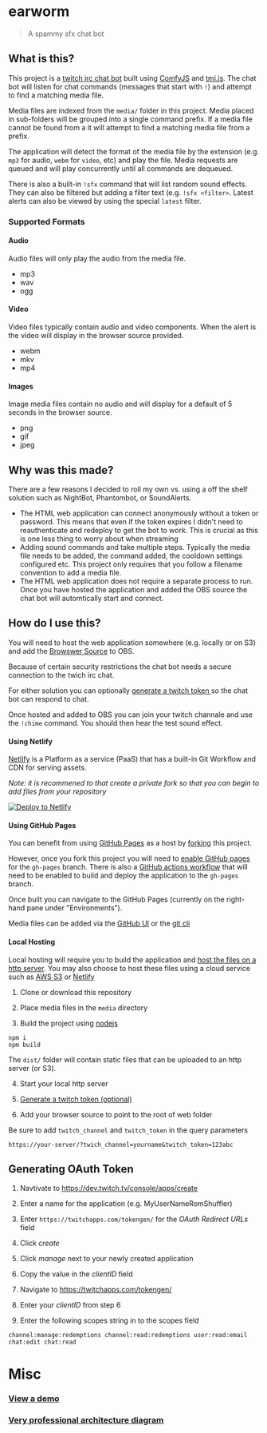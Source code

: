 # earworm

> A spammy sfx chat bot

## What is this?

This project is a [twitch irc chat bot](https://dev.twitch.tv/docs/irc/guide) built using [ComfyJS](https://github.com/instafluff/ComfyJS) and [tmi.js](https://github.com/tmijs). The chat bot will listen for chat commands (messages that start with `!`) and attempt to find a matching media file.

Media files are indexed from the `media/` folder in this project. Media placed in sub-folders will be grouped into a single command prefix. If a media file cannot be found from a it will attempt to find a matching media file from a prefix.

The application will detect the format of the media file by the extension (e.g. `mp3` for audio, `webm` for `video`, etc) and play the file. Media requests are queued and will play concurrently until all commands are dequeued.

There is also a built-in `!sfx` command that will list random sound effects. They can also be filtered but adding a filter text (e.g. `!sfx <filter>`. Latest alerts can also be  viewed by using the special `latest` filter.

### Supported Formats

#### Audio 

Audio files will only play the audio from the media file.

* mp3
* wav
* ogg

#### Video

Video files typically contain audio and video components. When the alert is the video will display in the browser source provided. 

* webm
* mkv
* mp4

#### Images

Image media files contain no audio and will display for a default of 5 seconds in the browser source.

* png
* gif
* jpeg

## Why was this made?

There are a few reasons I decided to roll my own vs. using a off the shelf solution such as NightBot, Phantombot, or SoundAlerts.

* The HTML web application can connect anonymously without a token or password. This means that even if the token expires I didn't need to reauthenticate and redeploy to get the bot to work. This is crucial as this is one less thing to worry about when streaming
* Adding sound commands and take multiple steps. Typically the media file needs to be added, the command added, the cooldown settings configured etc. This project only requires that you follow a filename convention to add a media file.
* The HTML web application does not require a separate process to run. Once you have hosted the application and added the OBS source the chat bot will automtically start and connect.

## How do I use this?

You will need to host the web application somewhere (e.g. locally or on S3) and add the [Browswer Source](https://obsproject.com/wiki/Sources-Guide#browsersource) to OBS.

Because of certain security restrictions the chat bot needs a secure connection to the twich irc chat.

For either solution you can optionally [generate a twitch token ](./#generating-oauth-token) so the chat bot can respond to chat.

Once hosted and added to OBS you can join your twitch channale and use the `!chime` command. You should then hear the test sound effect.

#### Using Netlify

[Netlify](https://app.netlify.com/start) is a Platform as a service (PaaS) that has a built-in Git Workflow and CDN for serving assets.

*Note: it is recommened to that create a private fork so that you can begin to add files from your repository*

<a href="https://app.netlify.com/start">
  <img src="https://www.netlify.com/img/deploy/button.svg" title="Deploy to Netlify">
</a>

#### Using GitHub Pages

You can benefit from using [GitHub Pages](https://guides.github.com/features/pages/) as a host by [forking](https://docs.github.com/en/github/getting-started-with-github/fork-a-repo) this project. 

However, once you fork this project you will need to [enable GitHub pages](https://docs.github.com/en/github/working-with-github-pages/configuring-a-publishing-source-for-your-github-pages-site) for the `gh-pages` branch. There is also a [GitHub actions workflow](../../actions) that will need to be enabled to build and deploy the application to the `gh-pages` branch.  

Once built you can navigate to the GitHub Pages (currently on the right-hand pane under "Environments").

Media files can be added via the [GitHub UI](https://docs.github.com/en/github/managing-files-in-a-repository/adding-a-file-to-a-repository) or the [git cli](https://docs.github.com/en/github/managing-files-in-a-repository/adding-a-file-to-a-repository-using-the-command-line)

#### Local Hosting

Local hosting will require you to build the application and [host the files on a http server](https://developer.mozilla.org/en-US/docs/Learn/Common_questions/set_up_a_local_testing_server). You may also choose to host these files using a cloud service such as [AWS S3](https://docs.aws.amazon.com/AmazonS3/latest/userguide/WebsiteHosting.html) or [Netlify](https://www.netlify.com/)

1. Clone or download this repository

2. Place media files in the `media` directory

3. Build the project using [nodejs](https://developer.mozilla.org/en-US/docs/Learn/Server-side/Express_Nodejs/development_environment)

```
npm i
npm build
```

The `dist/` folder will contain static files that can be uploaded to an http server (or S3).

4. Start your local http server

4. [Generate a twitch token (optional)](./#generating-oauth-token)

5. Add your browser source to point to the root of web folder

Be sure to add `twitch_channel` and `twitch_token` in the query parameters

```
https://your-server/?twich_channel=yourname&twitch_token=123abc
```

## Generating OAuth Token

1. Navtivate to https://dev.twitch.tv/console/apps/create

2. Enter a name for the application (e.g. MyUserNameRomShuffler)

3. Enter `https://twitchapps.com/tokengen/` for the *OAuth Redirect URLs* field

4. Click *create*

5. Click *manage* next to your newly created application

6. Copy the value in the *clientID* field 

7. Navigate to https://twitchapps.com/tokengen/

8. Enter your *clientID* from step 6

9. Enter the following scopes string in to the scopes field

```
channel:manage:redemptions channel:read:redemptions user:read:email chat:edit chat:read
```

# Misc

### [View a demo](https://alexjpaz-twitch.github.io/earworm/?twitch_channel=mychannel)

### [Very professional architecture diagram](https://user-images.githubusercontent.com/899367/110877061-c36fd400-82a6-11eb-9850-136023f97006.png)
